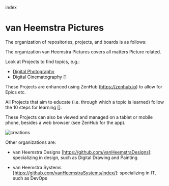index
# van Heemstra Pictures

The organization of repositories, projects, and boards is as follows:

The organization van Heemstra Pictures covers all matters Picture related.

Look at Projects to find topics, e.g.:

- [Digital Photography](/projects/1)
- Digital Cinematography []

These Projects are enhanced using ZenHub (https://zenhub.io) to allow for Epics etc.

All Projects that aim to educate (i.e. through which a topic is learned) follow the 10 steps for learning [].

These Projects can also be viewed and managed on a tablet or mobile phone, besides a web browser (see ZenHub for the app).

![creations](../master/Creations.PNG)

Other organizations are:

- van Heemstra Designs [https://github.com/vanHeemstraDesigns]: specializing in design, such as Digital Drawing and Painting  

- van Heemstra Systems [https://github.com/vanHeemstraSystems/index/]: specializing in IT, such as DevOps 
